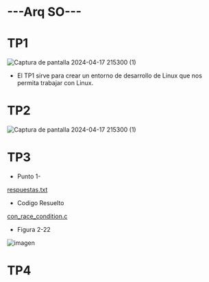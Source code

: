 # ---Arq SO---

     
# TP1
![Captura de pantalla 2024-04-17 215300 (1)](https://github.com/M2ri7/ASO2024TPs/blob/d11a60a2e9c6d29536d0cc0d130372f4df7718cb/TP1/331394890-23ee1416-d54c-4592-a1eb-76f46ca2a79d.png)

* El TP1 sirve para crear un entorno de desarrollo de Linux que nos permita trabajar con Linux.


# TP2

![Captura de pantalla 2024-04-17 215300 (1)](https://github.com/M2ri7/ASO2024TP/assets/167377199/8c269fe5-8726-47b3-adb2-55a34a34797f)



# TP3

* Punto 1-

[respuestas.txt](/TP3/respuestas.txt)



* Codigo Resuelto
  
[con_race_condition.c](/TP3/con_race_condition.c)



* Figura 2-22



![imagen](https://github.com/M2ri7/ASO2024TP/assets/167377199/2847bf73-fba8-4ac7-bbf6-d0508e3f9206)




# TP4






